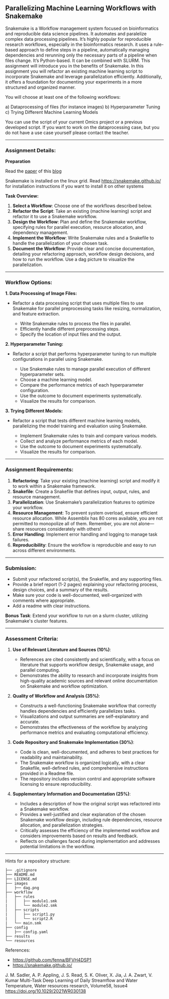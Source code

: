 
## Parallelizing Machine Learning Workflows with Snakemake

Snakemake is a Workflow management system focused on bioinformatics and reproducible data science pipelines. It automates and paralelize complex data processing pipelines. It’s highly popular for reproducible research workflows, especially in the bioinformatics research. it uses a rule-based approach to define steps in a pipeline, automatically managing dependencies and rerunning only the necessary parts of a pipeline when files change. It’s Python-based. It can be combined with SLURM. This assignment will introduce you in the benefits of Snakemake. In this assignment you will refactor an existing machine learning script to incorporate Snakemake and leverage parallelization efficiently. Additionally, it offers a foundation for documenting your experiments in a more structured and organized manner. 

You will choose at least one of the following workflows:

  a) Dataprocessing of files (for instance images)
  b) Hyperparameter Tuning
  c) Trying Different Machine Learning Models

You can use the script of your current Omics project or a previous developed script. If you want to work on the dataprocessing case, but you do not have a use case yourself please contact the teacher. 

---

### Assignment Details:

**Preparation**

Read the [paper](https://agupubs.onlinelibrary.wiley.com/doi/10.1029/2021WR030138) of this [blog](https://waterdata.usgs.gov/blog/snakemake-for-ml-experiments/)

Snakemake is installed on the linux grid. Read https://snakemake.github.io/ for installation instructions if you want to install it on other systems


**Task Overview:**

  1. **Select a Workflow**: Choose one of the workflows described below.
  2. **Refactor the Script**: Take an existing (machine learning) script and refactor it to use a Snakemake workflow.
  3. **Design the Workflow**: Plan and define the Snakemake workflow, specifying rules for parallel execution, resource allocation, and dependency management.
  4. **Implement the Workflow**: Write Snakemake rules and a Snakefile to handle the parallelization of your chosen task.
  5. **Document the Workflow**: Provide clear and concise documentation, detailing your refactoring approach, workflow design decisions, and how to run the workflow. Use a dag picture to visualize the parallelization. 

---

### Workflow Options:

**1. Data Processing of Image Files:**

- Refactor a data processing script that uses multiple files to use Snakemake for parallel preprocessing tasks like resizing, normalization, and feature extraction.

  - Write Snakemake rules to process the files in parallel.
  - Efficiently handle different preprocessing steps.
  - Specify the location of input files and the output.


**2. Hyperparameter Tuning:**

- Refactor a script that performs hyperparameter tuning to run multiple configurations in parallel using Snakemake.

  - Use Snakemake rules to manage parallel execution of different hyperparameter sets.
  - Choose a machine learning model.
  - Compare the performance metrics of each hyperparameter configuration.
  - Use the outcome to document experiments systematically. 
  - Visualize the results for comparison.
  
**3. Trying Different Models:**

- Refactor a script that tests different machine learning models, parallelizing the model training and evaluation using Snakemake.

  - Implement Snakemake rules to train and compare various models.
  - Collect and analyze performance metrics of each model.
  - Use the outcome to document experiments systematically. 
  - Visualize the results for comparison.

---

### Assignment Requirements:

1. **Refactoring**: Take your existing (machine learning) script and modify it to work within a Snakemake framework.
2. **Snakefile**: Create a Snakefile that defines input, output, rules, and resource management.
3. **Parallelization**: Use Snakemake’s parallelization features to optimize your workflow.
4. **Resource Management**: To prevent system overload, ensure efficient resource allocation. While Assemblix has 80 cores available, you are not permitted to monopolize all of them. Remember, you are not alone—share resources considerately with others!
5. **Error Handling**: Implement error handling and logging to manage task failures.
6. **Reproducibility**: Ensure the workflow is reproducible and easy to run across different environments.

---

### Submission:

- Submit your refactored script(s), the Snakefile, and any supporting files.
- Provide a brief report (1-2 pages) explaining your refactoring process, design choices, and a summary of the results.
- Make sure your code is well-documented, well-organized with comments where appropriate.
- Add a readme with clear instructions.

**Bonus Task**: Extend your workflow to run on a slurm cluster, utilizing Snakemake's cluster features.

---


### Assessment Criteria:

1. **Use of Relevant Literature and Sources (10%)**:  

   - References are cited consistently and scientifically, with a focus on literature that supports workflow design, Snakemake usage, and parallel computing.
   - Demonstrates the ability to research and incorporate insights from high-quality academic sources and relevant online documentation on Snakemake and workflow optimization.

3. **Quality of Workflow and Analysis (35%)**:  

   - Constructs a well-functioning Snakemake workflow that correctly handles dependencies and efficiently parallelizes tasks.
   - Visualizations and output summaries are self-explanatory and accurate.
   - Demonstrates the effectiveness of the workflow by analyzing performance metrics and evaluating computational efficiency.

4. **Code Repository and Snakemake Implementation (30%)**:  

   - Code is clean, well-documented, and adheres to best practices for readability and maintainability.
   - The Snakemake workflow is organized logically, with a clear Snakefile, well-defined rules, and comprehensive instructions provided in a Readme file.
   - The repository includes version control and appropriate software licensing to ensure reproducibility.
   
5. **Supplementary Information and Documentation (25%)**:  

   - Includes a description of how the original script was refactored into a Snakemake workflow.
   - Provides a well-justified and clear explanation of the chosen Snakemake workflow design, including rule dependencies, resource allocation, and parallelization strategies.
   - Critically assesses the efficiency of the implemented workflow and considers improvements based on results and feedback.
   - Reflects on challenges faced during implementation and addresses potential limitations in the workflow.


---

Hints for a repository structure:
```{}
├── .gitignore
├── README.md
├── LICENSE.md
├── images
│   ├── dag.png
├── workflow
│   ├── rules
|   │   ├── module1.smk
|   │   └── module2.smk
│   ├── scripts
|   │   ├── script1.py
|   │   └── script2.R
|   └── main.smk
├── config
│   ├── config.yaml
├── results
└── resources
```

References: 

- https://github.com/fenna/BFVH4DSP1
- https://snakemake.github.io/


J. M. Sadler, A. P. Appling, J. S. Read, S. K. Oliver, X. Jia, J. A. Zwart, V. Kumar
Multi-Task Deep Learning of Daily Streamflow and Water Temperature, Water resources research, Volume58, Issue4 https://doi.org/10.1029/2021WR030138


